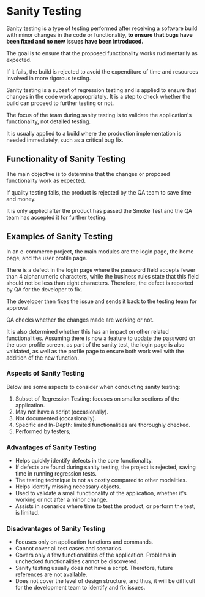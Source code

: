 # Sanity Testing

Sanity testing is a type of testing performed after receiving a software build with minor changes in the code or functionality, **to ensure that bugs have been fixed and no new issues have been introduced.**

The goal is to ensure that the proposed functionality works rudimentarily as expected.

If it fails, the build is rejected to avoid the expenditure of time and resources involved in more rigorous testing.

Sanity testing is a subset of regression testing and is applied to ensure that changes in the code work appropriately. It is a step to check whether the build can proceed to further testing or not.

The focus of the team during sanity testing is to validate the application's functionality, not detailed testing.

It is usually applied to a build where the production implementation is needed immediately, such as a critical bug fix.

## Functionality of Sanity Testing

The main objective is to determine that the changes or proposed functionality work as expected.

If quality testing fails, the product is rejected by the QA team to save time and money.

It is only applied after the product has passed the Smoke Test and the QA team has accepted it for further testing.

## Examples of Sanity Testing

In an e-commerce project, the main modules are the login page, the home page, and the user profile page.

There is a defect in the login page where the password field accepts fewer than 4 alphanumeric characters, while the business rules state that this field should not be less than eight characters. Therefore, the defect is reported by QA for the developer to fix.

The developer then fixes the issue and sends it back to the testing team for approval.

QA checks whether the changes made are working or not.

It is also determined whether this has an impact on other related functionalities. Assuming there is now a feature to update the password on the user profile screen, as part of the sanity test, the login page is also validated, as well as the profile page to ensure both work well with the addition of the new function.

### Aspects of Sanity Testing

Below are some aspects to consider when conducting sanity testing:

1. Subset of Regression Testing: focuses on smaller sections of the application.
2. May not have a script (occasionally).
3. Not documented (occasionally).
4. Specific and In-Depth: limited functionalities are thoroughly checked.
5. Performed by testers;

### Advantages of Sanity Testing

- Helps quickly identify defects in the core functionality.
- If defects are found during sanity testing, the project is rejected, saving time in running regression tests.
- The testing technique is not as costly compared to other modalities.
- Helps identify missing necessary objects.
- Used to validate a small functionality of the application, whether it's working or not after a minor change.
- Assists in scenarios where time to test the product, or perform the test, is limited.

### Disadvantages of Sanity Testing

- Focuses only on application functions and commands.
- Cannot cover all test cases and scenarios.
- Covers only a few functionalities of the application. Problems in unchecked functionalities cannot be discovered.
- Sanity testing usually does not have a script. Therefore, future references are not available.
- Does not cover the level of design structure, and thus, it will be difficult for the development team to identify and fix issues.
